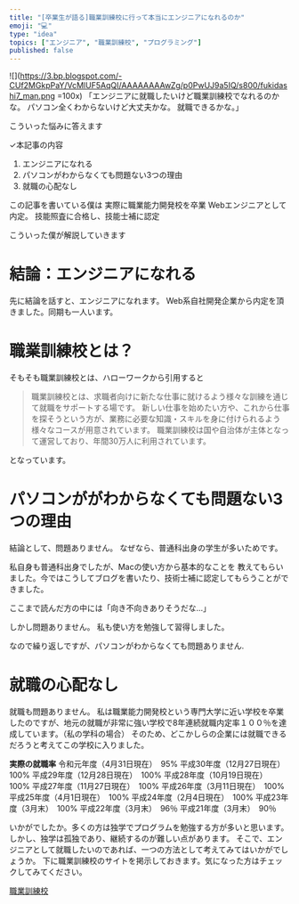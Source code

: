 ```yaml
---
title: "[卒業生が語る]職業訓練校に行って本当にエンジニアになれるのか"
emoji: "💻"
type: "idea"
topics: ["エンジニア", "職業訓練校", "プログラミング"]
published: false
---
```

![](https://3.bp.blogspot.com/-CUf2MGkpPaY/VcMlUF5AqQI/AAAAAAAAwZg/p0PwUJ9a5IQ/s800/fukidashi7_man.png =100x)
「エンジニアに就職したいけど職業訓練校でなれるのかな。
パソコン全くわからないけど大丈夫かな。
就職できるかな。」

こういった悩みに答えます

✓本記事の内容
1.  エンジニアになれる
2. パソコンがわからなくても問題ない3つの理由
3. 就職の心配なし



この記事を書いている僕は
実際に職業能力開発校を卒業
Webエンジニアとして内定。
技能照査に合格し、技能士補に認定

こういった僕が解説していきます






# 結論：エンジニアになれる
先に結論を話すと、エンジニアになれます。
Web系自社開発企業から内定を頂きました。同期も一人います。


#  職業訓練校とは？
そもそも職業訓練校とは、ハローワークから引用すると
>職業訓練校とは、求職者向けに新たな仕事に就けるよう様々な訓練を通じて就職をサポートする場です。 新しい仕事を始めたい方や、これから仕事を探そうという方が、業務に必要な知識・スキルを身に付けられるよう様々なコースが用意されています。 職業訓練校は国や自治体が主体となって運営しており、年間30万人に利用されています。

となっています。

# パソコンががわからなくても問題ない3つの理由

結論として、問題ありません。
なぜなら、普通科出身の学生が多いためです。

私自身も普通科出身でしたが、Macの使い方から基本的なことを 教えてもらいました。今ではこうしてブログを書いたり、技術士補に認定してもらうことができました。

ここまで読んだ方の中には「向き不向きありそうだな…」

しかし問題ありません。
私も使い方を勉強して習得しました。

なので繰り返しですが、パソコンがわからなくても問題ありません.

# 就職の心配なし
就職も問題ありません。
私は職業能力開発校という専門大学に近い学校を卒業したのですが、地元の就職が非常に強い学校で8年連続就職内定率１００％を達成しています。（私の学科の場合）
そのため、どこかしらの企業には就職できるだろうと考えてこの学校に入りました。

**実際の就職率**
令和元年度（4月31日現在）　95%
平成30年度（12月27日現在）　100%
平成29年度（12月28日現在）　100%
平成28年度（10月19日現在）　100%
平成27年度（11月27日現在）　100%
平成26年度（3月11日現在）　100%
平成25年度（4月1日現在）　100%
平成24年度（2月4日現在）　100%
平成23年度（3月末）　100%
平成22年度（3月末）　96％
平成21年度（3月末）　90％


いかがでしたか。多くの方は独学でプログラムを勉強する方が多いと思います。しかし、独学は孤独であり、継続するのが難しい点があります。
    そこで、エンジニアとして就職したいのであれば、一つの方法として考えてみてはいかがでしょうか。
下に職業訓練校のサイトを掲示しておきます。気になった方はチェックしてみてください。

[職業訓練校](https://www.mhlw.go.jp/hellotraining/)